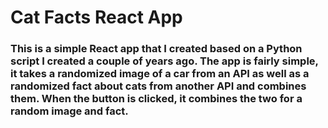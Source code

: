 # Cat Facts React App
### This is a simple React app that I created based on a Python script I created a couple of years ago. The app is fairly simple, it takes a randomized image of a car from an API as well as a randomized fact about cats from another API and combines them. When the button is clicked, it combines the two for a random image and fact.
